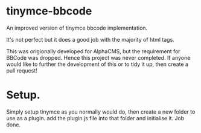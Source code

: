 # tinymce-bbcode
An improved version of tinymce bbcode implementation. 

It's not perfect but it does a good job with the majority of html tags.

This was origionally developed for AlphaCMS, but the requirement for BBCode was dropped. Hence this project was never completed. If anyone would like to further the development of this or to tidy it up, then create a pull request!

# Setup.
Simply setup tinymce as you normally would do, then create a new folder to use as a plugin. add the plugin.js file into that folder and initialise it. Job done.
